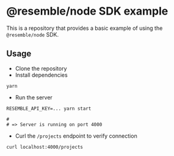 # @resemble/node SDK example

This is a repository that provides a basic example of using the `@resemble/node` SDK.

## Usage
- Clone the repository
- Install dependencies
```
yarn 
```
- Run the server 
```
RESEMBLE_API_KEY=... yarn start

# 
# => Server is running on port 4000
```
- Curl the `/projects` endpoint to verify connection

```
curl localhost:4000/projects
```

